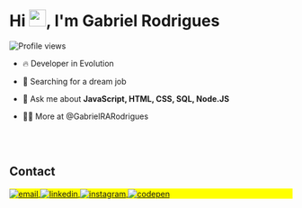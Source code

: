 
<h1 align="left">Hi <img src="https://raw.githubusercontent.com/kaueMarques/kaueMarques/master/hi.gif" height="30px">, I'm Gabriel Rodrigues</h1>
<p align="left"> <img src="https://komarev.com/ghpvc/?username=GabrielRARodrigues&color=yellow" alt="Profile views" /> </p>

- 🔥  Developer in Evolution

- 🔭 Searching for a dream job

- 💬 Ask me about **JavaScript, HTML, CSS, SQL, Node.JS**

- 👨‍💻 More at @GabrielRARodrigues

<!--

<br><br>

## 🛠 &nbsp;Tech Stack

![JavaScript](https://img.shields.io/badge/-JavaScript-05122A?style=flat&logo=javascript)&nbsp;
![Node.js](https://img.shields.io/badge/-Node.js-05122A?style=flat&logo=node.js)&nbsp;
![HTML](https://img.shields.io/badge/-HTML-05122A?style=flat&logo=HTML5)&nbsp;
![CSS](https://img.shields.io/badge/-CSS-05122A?style=flat&logo=CSS3&logoColor=1572B6)&nbsp;
![React](https://img.shields.io/badge/-React-05122A?style=flat&logo=react)&nbsp;
![Git](https://img.shields.io/badge/-Git-05122A?style=flat&logo=git)&nbsp;
![GitHub](https://img.shields.io/badge/-GitHub-05122A?style=flat&logo=github)&nbsp;
![Markdown](https://img.shields.io/badge/-Markdown-05122A?style=flat&logo=markdown)&nbsp;
![Visual Studio Code](https://img.shields.io/badge/-Visual%20Studio%20Code-05122A?style=flat&logo=visual-studio-code&logoColor=007ACC)&nbsp;
![PostgreSQL](https://img.shields.io/badge/-PostgreSQL-05122A?style=flat&logo=postgresql)&nbsp;
![SQLite](https://img.shields.io/badge/-SQLite-05122A?style=flat&logo=sqlite)&nbsp;

<br><br>

## ⚙️ &nbsp;GitHub Analytics

<p align="left">
<img width="530em" src="https://github-readme-stats.vercel.app/api?username=GabrielRARodrigues&show_icons=true&theme=vision-friendly-dark" alt="maykbrito's stats"/>
<img width="530em" src="https://github-readme-stats.vercel.app/api/top-langs/?username=GabrielRARodrigues&layout=compact&theme=vision-friendly-dark" alt="maykbrito's most languages"/>
</p>
-->

<br><br>

## Contact

<p align="left" style="background:yellow">
<a href="mailto:gabriel.rocha.andrade.rodrigues@gmail.com" target="_blank">
  <img align="center" src="https://img.shields.io/badge/-gabriel.rocha.andrade.rodrigues-05122A?style=flat&logo=gmail" alt="email"/>  
</a>
<a href="https://www.linkedin.com/in/gabrielrarodrigues" target="_blank">
  <img align="center" src="https://img.shields.io/badge/-gabrielrarodrigues-05122A?style=flat&logo=linkedin" alt="linkedin"/>
</a>
<a href="https://www.instagram.com/gabrielra.rodrigues" target="_blank">
 <img align="center" src="https://img.shields.io/badge/-gabrielra.rodrigues-05122A?style=flat&logo=instagram" alt="instagram"/>
<a href="https://codepen.io/gabrielrarodrigues" target="_blank">
  <img align="center" src="https://img.shields.io/badge/-gabrielrarodrigues-05122A?style=flat&logo=codepen" alt="codepen"/>
</a>
</a>

</p>

